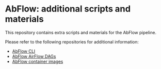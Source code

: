 # AbFlow: additional scripts and materials

This repository contains extra scripts and materials for the AbFlow pipeline.

Please refer to the following repositories for additional information:
- [AbFlow CLI](https://github.com/alexpilotti/bbk-mres)
- [AbFlow AirFlow DAGs](https://github.com/alexpilotti/bbk-mres-airflow)
- [AbFlow container images](https://github.com/alexpilotti/docker-bbk-mres)
